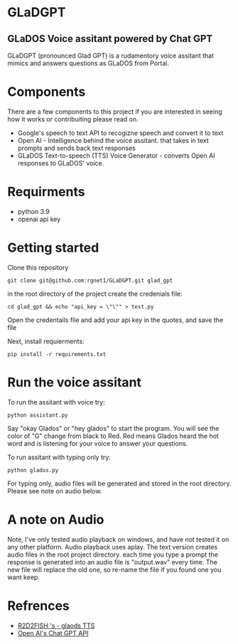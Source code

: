 # GLaDGPT
## GLaDOS Voice assitant powered by Chat GPT
GLaDGPT (pronounced Glad GPT) is a rudamentory voice assitant that mimics and answers questions as 
GLaDOS from Portal. 

# Components
There are a few components to this project if you are interested in seeing how it
works or contribuiting please read on.
* Google's speech to text API to recogizne speech and convert it to text
* Open AI - Intelligence behind the voice assitant. that takes in text prompts and sends back text responses
* GLaDOS Text-to-speech (TTS) Voice Generator - converts Open AI responses to GLaDOS' voice.

# Requirments
* python 3.9
* openai api key

# Getting started
Clone this repository
```
git clone git@github.com:rgnet1/GLaDGPT.git glad_gpt
```
in the root directory of the project create the credenials file:
```
cd glad_gpt && echo "api_key = \"\"" > test.py 
```
Open the credentails file and add your api key in the quotes, and save the file

Next, install requierments:
```
pip install -r requirements.txt
```
# Run the voice assitant
To run the assitant with voice try:
```
python assistant.py
```
Say "okay Glados" or "hey glados" to start the program. You will see the color of "G" change from black to Red. Red means Glados heard the hot word and is listening for your voice to answer your questions.

To run assitant with typing only try:
```
python glados.py
```
For typing only, audio files will be generated and stored in the root directory. Please see note on audio below.

# A note on Audio
Note, I've only tested audio playback on windows, and have not tested it on any other platform. Audio playback uses aplay. 
The text version creates audio files in the root project directory. each time you type a prompt the response is generated into an audio file is "output.wav" every time. The new file will replace the old one, so re-name the file if you found one you want keep.

# Refrences
* [R2D2FISH 's -  glaods TTS](https://github.com/R2D2FISH/glados-tts)
* [Open AI's Chat GPT API](https://platform.openai.com/docs/guides/chat/introduction)